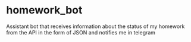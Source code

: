 # homework_bot
Assistant bot that receives information about the status of my homework from the API in the form of JSON and notifies me in telegram
